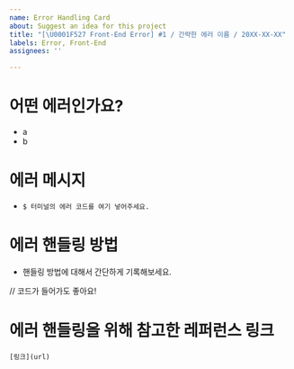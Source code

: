 ```yaml
---
name: Error Handling Card
about: Suggest an idea for this project
title: "[\U0001F527 Front-End Error] #1 / 간략한 에러 이름 / 20XX-XX-XX"
labels: Error, Front-End
assignees: ''

---
```


# 어떤 에러인가요?

- a
- b

# 에러 메시지

- `$ 터미널의 에러 코드를 여기 넣어주세요.`

# 에러 핸들링 방법

- 핸들링 방법에 대해서 간단하게 기록해보세요.

// 코드가 들어가도 좋아요!

# 에러 핸들링을 위해 참고한 레퍼런스 링크

`[링크](url)`

